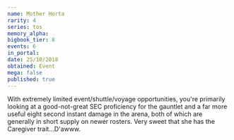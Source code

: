 ```yaml
---
name: Mother Horta
rarity: 4
series: tos
memory_alpha:
bigbook_tier: 8
events: 6
in_portal:
date: 25/10/2018
obtained: Event
mega: false
published: true
---
```


With extremely limited event/shuttle/voyage opportunities, you're primarily looking at a good-not-great SEC proficiency for the gauntlet and a far more useful eight second instant damage in the arena, both of which are generally in short supply on newer rosters. Very sweet that she has the Caregiver trait...D'awww.
